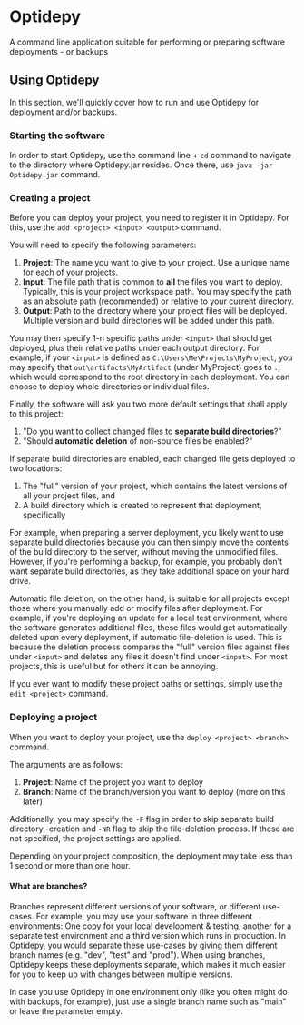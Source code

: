 # Optidepy
A command line application suitable for performing or preparing software deployments - or backups

## Using Optidepy
In this section, we'll quickly cover how to run and use Optidepy for deployment and/or backups.

### Starting the software
In order to start Optidepy, use the command line + `cd` command to navigate to the directory where Optidepy.jar resides. 
Once there, use `java -jar Optidepy.jar` command.

### Creating a project
Before you can deploy your project, you need to register it in Optidepy. For this, use the 
`add <project> <input> <output>` command.

You will need to specify the following parameters:
1. **Project**: The name you want to give to your project. Use a unique name for each of your projects.
2. **Input**: The file path that is common to **all** the files you want to deploy. 
  Typically, this is your project workspace path. You may specify the path as an absolute path (recommended) 
  or relative to your current directory.
3. **Output**: Path to the directory where your project files will be deployed. Multiple version and build directories 
  will be added under this path.

You may then specify 1-n specific paths under `<input>` that should get deployed, plus their relative paths under 
each output directory. For example, if your `<input>` is defined as `C:\Users\Me\Projects\MyProject`, you may specify 
that `out\artifacts\MyArtifact` (under MyProject) goes to `.`, which would correspond to the root directory 
in each deployment. You can choose to deploy whole directories or individual files.

Finally, the software will ask you two more default settings that shall apply to this project:
1. "Do you want to collect changed files to **separate build directories**?"
2. "Should **automatic deletion** of non-source files be enabled?"

If separate build directories are enabled, each changed file gets deployed to two locations:
1. The "full" version of your project, which contains the latest versions of all your project files, and 
2. A build directory which is created to represent that deployment, specifically

For example, when preparing a server deployment, you likely want to use separate build directories because you can 
then simply move the contents of the build directory to the server, without moving the unmodified files. 
However, if you're performing a backup, for example, you probably don't want separate build directories, as they 
take additional space on your hard drive.

Automatic file deletion, on the other hand, is suitable for all projects except those where you manually add or modify 
files after deployment. For example, if you're deploying an update for a local test environment, where the software 
generates additional files, these files would get automatically deleted upon every deployment, if automatic 
file-deletion is used. This is because the deletion process compares the "full" version files against files under 
`<input>` and deletes any files it doesn't find under `<input>`. For most projects, this is useful but for others it 
can be annoying.

If you ever want to modify these project paths or settings, simply use the `edit <project>` command.

### Deploying a project
When you want to deploy your project, use the `deploy <project> <branch>` command.

The arguments are as follows:
1. **Project**: Name of the project you want to deploy
2. **Branch**: Name of the branch/version you want to deploy (more on this later)

Additionally, you may specify the `-F` flag in order to skip separate build directory -creation and 
`-NR` flag to skip the file-deletion process. If these are not specified, the project settings are applied.

Depending on your project composition, the deployment may take less than 1 second or more than one hour.

#### What are branches?
Branches represent different versions of your software, or different use-cases. For example, you may use your 
software in three different environments: One copy for your local development & testing, another for a separate 
test environment and a third version which runs in production. In Optidepy, you would separate these use-cases 
by giving them different branch names (e.g. "dev", "test" and "prod"). When using branches, Optidepy keeps these 
deployments separate, which makes it much easier for you to keep up with changes between multiple versions.

In case you use Optidepy in one environment only (like you often might do with backups, for example), 
just use a single branch name such as "main" or leave the parameter empty.